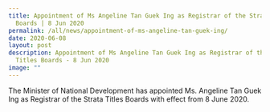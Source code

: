 ```yaml
---
title: Appointment of Ms Angeline Tan Guek Ing as Registrar of the Strata Titles
  Boards | 8 Jun 2020
permalink: /all/news/appointment-of-ms-angeline-tan-guek-ing/
date: 2020-06-08
layout: post
description: Appointment of Ms Angeline Tan Guek Ing as Registrar of the Strata
  Titles Boards - 8 Jun 2020
image: ""
---
```

The Minister of National Development has appointed Ms. Angeline Tan Guek Ing as Registrar of the Strata Titles Boards with effect from 8 June 2020.
